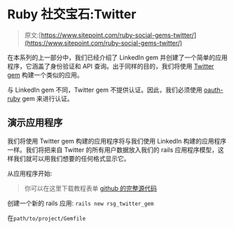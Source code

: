 # Ruby 社交宝石:Twitter

> 原文:[https://www.sitepoint.com/ruby-social-gems-twitter/](https://www.sitepoint.com/ruby-social-gems-twitter/)

在本系列的上一部分中，我们已经介绍了 LinkedIn gem 并创建了一个简单的应用程序，它涵盖了身份验证和 API 查询。出于同样的目的，我们将使用 [Twitter gem](https://github.com/sferik/twitter) 构建一个类似的应用。

与 LinkedIn gem 不同，Twitter gem 不提供认证。因此，我们必须使用 [oauth-ruby](https://github.com/oauth/oauth-ruby) gem 来进行认证。

## 演示应用程序

我们将使用 Twitter gem 构建的应用程序将与我们使用 LinkedIn 构建的应用程序一样。我们将把来自 Twitter 的所有用户数据放入我们的 rails 应用程序模型，这样我们就可以用我们想要的任何格式显示它。

从应用程序开始:

> 你可以在这里下载教程表单 [github 的完整源代码](https://github.com/ahmdrefat/rsg_twitter_gem)

创建一个新的 rails 应用:
`rails new rsg_twitter_gem`

在`path/to/project/Gemfile`